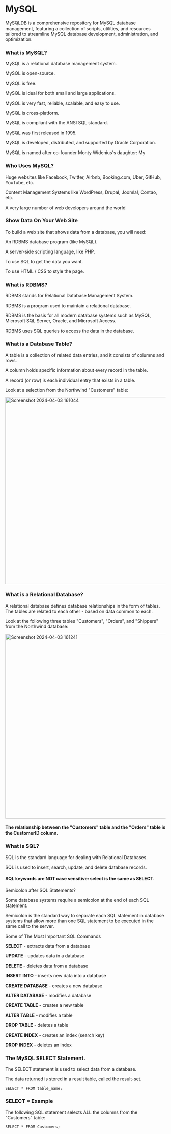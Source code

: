# MySQL
MySQLDB is a comprehensive repository for MySQL database management, featuring a collection of scripts, utilities, and resources tailored to streamline MySQL database development, administration, and optimization.


### What is MySQL?
MySQL is a relational database management system.

MySQL is open-source.

MySQL is free.

MySQL is ideal for both small and large applications.

MySQL is very fast, reliable, scalable, and easy to use.

MySQL is cross-platform.

MySQL is compliant with the ANSI SQL standard.

MySQL was first released in 1995.

MySQL is developed, distributed, and supported by Oracle Corporation.

MySQL is named after co-founder Monty Widenius's daughter: My


### Who Uses MySQL?
Huge websites like Facebook, Twitter, Airbnb, Booking.com, Uber, GitHub, YouTube, etc.

Content Management Systems like WordPress, Drupal, Joomla!, Contao, etc.

A very large number of web developers around the world


### Show Data On Your Web Site
To build a web site that shows data from a database, you will need:

An RDBMS database program (like MySQL).

A server-side scripting language, like PHP.

To use SQL to get the data you want.


To use HTML / CSS to style the page.

### What is RDBMS?
RDBMS stands for Relational Database Management System.

RDBMS is a program used to maintain a relational database.

RDBMS is the basis for all modern database systems such as MySQL, Microsoft SQL Server, Oracle, and Microsoft Access.

RDBMS uses SQL queries to access the data in the database.

### What is a Database Table?
A table is a collection of related data entries, and it consists of columns and rows.

A column holds specific information about every record in the table.

A record (or row) is each individual entry that exists in a table.

Look at a selection from the Northwind "Customers" table:


<img width="586" alt="Screenshot 2024-04-03 161044" src="https://github.com/iamganeshsalunkhe/MySQL/assets/143490640/99ade343-501e-49f8-bc4f-09faf587a8c9">


### What is a Relational Database?
A relational database defines database relationships in the form of tables. The tables are related to each other - based on data common to each.


Look at the following three tables "Customers", "Orders", and "Shippers" from the Northwind database:


<img width="580" alt="Screenshot 2024-04-03 161241" src="https://github.com/iamganeshsalunkhe/MySQL/assets/143490640/2e71f98a-76de-40ce-a0f3-74f35bc62274">

#### The relationship between the "Customers" table and the "Orders" table is the CustomerID column.


### What is SQL?

SQL is the standard language for dealing with Relational Databases.


SQL is used to insert, search, update, and delete database records.

#### SQL keywords are NOT case sensitive: select is the same as SELECT.


Semicolon after SQL Statements?

Some database systems require a semicolon at the end of each SQL statement.

Semicolon is the standard way to separate each SQL statement in database systems that allow more than one SQL statement to be executed in the same call to the server.



Some of The Most Important SQL Commands

**SELECT** - extracts data from a database

**UPDATE** - updates data in a database

**DELETE** - deletes data from a database

**INSERT INTO** - inserts new data into a database

**CREATE DATABASE** - creates a new database

**ALTER DATABASE** - modifies a database

**CREATE TABLE** - creates a new table

**ALTER TABLE** - modifies a table

**DROP TABLE** - deletes a table

**CREATE INDEX** - creates an index (search key)

**DROP INDEX** - deletes an index


### The MySQL SELECT Statement.

The SELECT statement is used to select data from a database.

The data returned is stored in a result table, called the result-set.

```
SELECT * FROM table_name;
```

### SELECT * Example

The following SQL statement selects ALL the columns from the "Customers" table:

`SELECT * FROM Customers;`
